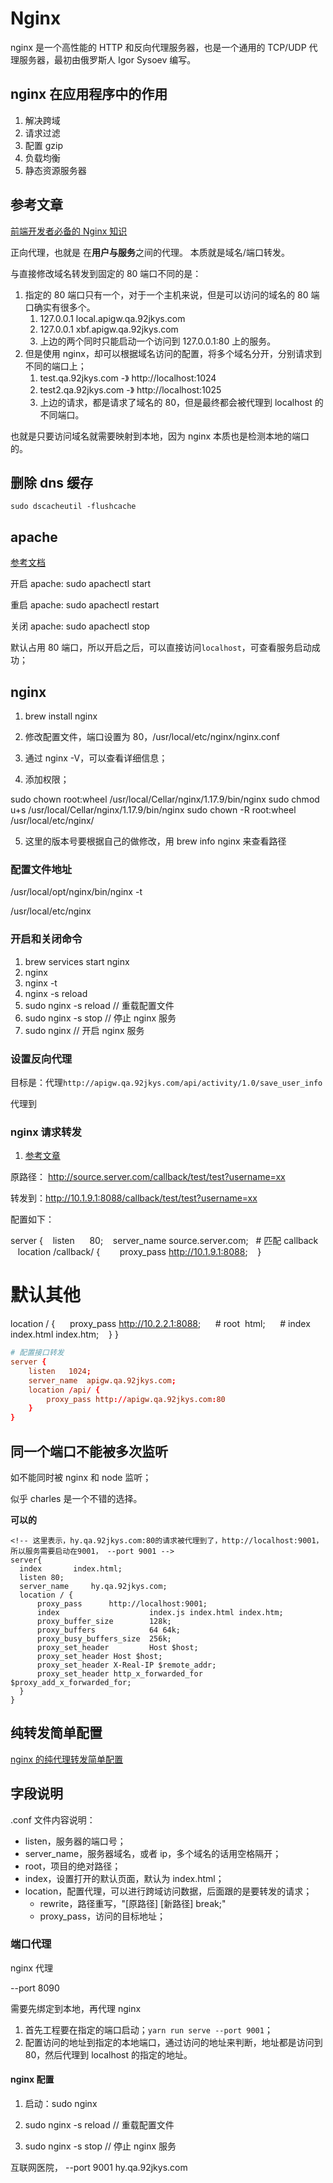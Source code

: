 # Nginx

nginx 是一个高性能的 HTTP 和反向代理服务器，也是一个通用的 TCP/UDP 代理服务器，最初由俄罗斯人 Igor Sysoev 编写。

## nginx 在应用程序中的作用

1. 解决跨域
2. 请求过滤
3. 配置 gzip
4. 负载均衡
5. 静态资源服务器

## 参考文章

[前端开发者必备的 Nginx 知识](https://mp.weixin.qq.com/s/BA_JZ_kMBFZBE7jjQDNc1Q)

正向代理，也就是 在**用户与服务**之间的代理。
本质就是域名/端口转发。

与直接修改域名转发到固定的 80 端口不同的是：

1. 指定的 80 端口只有一个，对于一个主机来说，但是可以访问的域名的 80 端口确实有很多个。
   1. 127.0.0.1 local.apigw.qa.92jkys.com
   2. 127.0.0.1 xbf.apigw.qa.92jkys.com
   3. 上边的两个同时只能启动一个访问到 127.0.0.1:80 上的服务。
2. 但是使用 nginx，却可以根据域名访问的配置，将多个域名分开，分别请求到不同的端口上；
   1. test.qa.92jkys.com -》 http://localhost:1024
   2. test2.qa.92jkys.com -》 http://localhost:1025
   3. 上边的请求，都是请求了域名的 80，但是最终都会被代理到 localhost 的不同端口。

也就是只要访问域名就需要映射到本地，因为 nginx 本质也是检测本地的端口的。

## 删除 dns 缓存

`sudo dscacheutil -flushcache`

## apache

[参考文档](https://www.jianshu.com/p/24cda13b51a4)

开启 apache: sudo apachectl start

重启 apache: sudo apachectl restart

关闭 apache: sudo apachectl stop

默认占用 80 端口，所以开启之后，可以直接访问`localhost`，可查看服务启动成功；

## nginx

1. brew install nginx

2. 修改配置文件，端口设置为 80，/usr/local/etc/nginx/nginx.conf

3. 通过 nginx -V，可以查看详细信息；

4. 添加权限；

sudo chown root:wheel /usr/local/Cellar/nginx/1.17.9/bin/nginx
sudo chmod u+s /usr/local/Cellar/nginx/1.17.9/bin/nginx
sudo chown -R root:wheel /usr/local/etc/nginx/

5. 这里的版本号要根据自己的做修改，用 brew info nginx 来查看路径

### 配置文件地址

/usr/local/opt/nginx/bin/nginx -t

/usr/local/etc/nginx

### 开启和关闭命令

1. brew services start nginx
2. nginx
3. nginx -t
4. nginx -s reload
5. sudo nginx -s reload // 重载配置文件
6. sudo nginx -s stop // 停止 nginx 服务
7. sudo nginx // 开启 nginx 服务

### 设置反向代理

目标是：代理`http://apigw.qa.92jkys.com/api/activity/1.0/save_user_info`

代理到

### nginx 请求转发

1. [参考文章](https://www.jianshu.com/p/66d3957c6698)

原路径： http://source.server.com/callback/test/test?username=xx

转发到：http://10.1.9.1:8088/callback/test/test?username=xx

配置如下：

server {
   listen      80;
   server_name source.server.com;
  # 匹配 callback
   location /callback/ {
       proxy_pass http://10.1.9.1:8088;
   }

# 默认其他

location / {
     proxy_pass http://10.2.2.1:8088;
     # root  html;
     # index  index.html index.htm;
   }
}

```conf
# 配置接口转发
server {
    listen   1024;
    server_name  apigw.qa.92jkys.com;
    location /api/ {
        proxy_pass http://apigw.qa.92jkys.com:80
    }
}
```

## 同一个端口不能被多次监听

如不能同时被 nginx 和 node 监听；

似乎 charles 是一个不错的选择。

**可以的**

```
<!-- 这里表示，hy.qa.92jkys.com:80的请求被代理到了，http://localhost:9001，所以服务需要启动在9001， --port 9001 -->
server{
  index       index.html;
  listen 80;
  server_name     hy.qa.92jkys.com;
  location / {
      proxy_pass      http://localhost:9001;
      index                    index.js index.html index.htm;
      proxy_buffer_size        128k;
      proxy_buffers            64 64k;
      proxy_busy_buffers_size  256k;
      proxy_set_header         Host $host;
      proxy_set_header Host $host;
      proxy_set_header X-Real-IP $remote_addr;
      proxy_set_header http_x_forwarded_for $proxy_add_x_forwarded_for;
  }
}
```

## 纯转发简单配置

[nginx 的纯代理转发简单配置](https://www.cnblogs.com/AdamChen/p/12431533.html)

## 字段说明

.conf 文件内容说明：

- listen，服务器的端口号；
- server_name，服务器域名，或者 ip，多个域名的话用空格隔开；
- root，项目的绝对路径；
- index，设置打开的默认页面，默认为 index.html；
- location，配置代理，可以进行跨域访问数据，后面跟的是要转发的请求；
  - rewrite，路径重写，"[原路径] [新路径] break;"
  - proxy_pass，访问的目标地址；

### 端口代理

​nginx 代理

--port 8090

需要先绑定到本地，再代理 nginx

1. 首先工程要在指定的端口启动；`yarn run serve --port 9001`；
2. 配置访问的地址到指定的本地端口，通过访问的地址来判断，地址都是访问到 80，然后代理到 localhost 的指定的地址。

#### nginx 配置

1. 启动：sudo nginx

2. sudo nginx -s reload // 重载配置文件

3. sudo nginx -s stop // 停止 nginx 服务

互联网医院， --port 9001 hy.qa.92jkys.com

